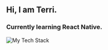 ## Hi, I am Terri.

### Currently learning React Native. <br>

<img src="https://github-readme-tech-stack.vercel.app/api/cards?lineCount=1&line1=React%2CReact%2Ca07373%3BReact+Native%2CReact+Native%2C9c9c9c%3BJavaScript%2CJavaScript%2C74b3cf%3BRuby+on+Rails%2CRuby+on+Rails%2C5136b5%3BRuby%2CRuby%2C41b5d9%3BFirebase%2CFirebase%2C4d6ad3%3BHTML%2CHTML%2C6663b4%3BCSS%2CCSS%2C0459c5%3BNode.js%2CNode.js%2C3823bc%3BGIt%2Cgit%2Cf1a17e%3Bexpo%2Cexpo%2Cd113d7%3Bnativewind%2Cnativewind%2C7dde4d%3Bexpress%2Cexpress%2C29b5ca%3Bnext.js%2Cnext.js%2C16ad6e%3Bmysql%2Cmysql%2C2527a8%3B" alt="My Tech Stack" />
<!--
**hiulam1/hiulam1** is a ✨ _special_ ✨ repository because its `README.md` (this file) appears on your GitHub profile.

Here are some ideas to get you started:

- 🔭 I’m currently working on ...
- 🌱 I’m currently learning ...
- 👯 I’m looking to collaborate on ...
- 🤔 I’m looking for help with ...
- 💬 Ask me about ...
- 📫 How to reach me: ...
- 😄 Pronouns: ...
- ⚡ Fun fact: ...
-->
